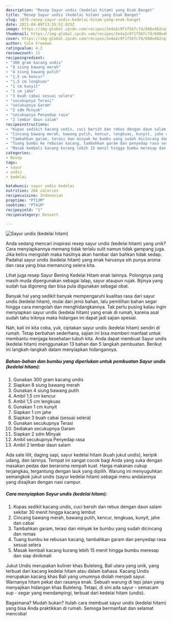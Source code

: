 ```yaml
---
description: "Resep Sayur undis (kedelai hitam) yang Enak Banget"
title: "Resep Sayur undis (kedelai hitam) yang Enak Banget"
slug: 1870-resep-sayur-undis-kedelai-hitam-yang-enak-banget
date: 2021-04-09T13:55:53.025Z
image: https://img-global.cpcdn.com/recipes/2e4a2c9f1f56fc7d/680x482cq70/sayur-undis-kedelai-hitam-foto-resep-utama.jpg
thumbnail: https://img-global.cpcdn.com/recipes/2e4a2c9f1f56fc7d/680x482cq70/sayur-undis-kedelai-hitam-foto-resep-utama.jpg
cover: https://img-global.cpcdn.com/recipes/2e4a2c9f1f56fc7d/680x482cq70/sayur-undis-kedelai-hitam-foto-resep-utama.jpg
author: Cole Freeman
ratingvalue: 4.2
reviewcount: 11
recipeingredient:
- "300 gram kacang undis"
- "8 siung bawang merah"
- "4 siung bawang putih"
- "1,5 cm kencur"
- "1,5 cm lengkuas"
- "1 cm kunyit"
- "1 cm jahe"
- "3 buah cabai sesuai selera"
- "secukupnya Terasi"
- "secukupnya Garam"
- "2 sdm Minyak"
- "secukupnya Penyedap rasa"
- "2 lembar daun salam"
recipeinstructions:
- "Kupas sedikit kacang undis, cuci bersih dan rebus dengan daun salam sekitar 30 menit hingga kacang lembut"
- "Cincang bawang merah, bawang putih, kencur, lengkuas, kunyit, jahe dan cabai"
- "Tambahkan garam, terasi dan minyak ke bumbu yang sudah dicincang dan remas"
- "Tuang bumbu ke rebusan kacang, tambahkan garam dan penyedap rasa sesuai selera"
- "Masak kembali kacang kurang lebih 15 menit hingga bumbu meresap dan siap dinikmati"
categories:
- Resep
tags:
- sayur
- undis
- kedelai

katakunci: sayur undis kedelai 
nutrition: 204 calories
recipecuisine: Indonesian
preptime: "PT13M"
cooktime: "PT41M"
recipeyield: "1"
recipecategory: Dessert

---
```



![Sayur undis (kedelai hitam)](https://img-global.cpcdn.com/recipes/2e4a2c9f1f56fc7d/680x482cq70/sayur-undis-kedelai-hitam-foto-resep-utama.jpg)

Anda sedang mencari inspirasi resep sayur undis (kedelai hitam) yang unik? Cara menyiapkannya memang tidak terlalu sulit namun tidak gampang juga. Jika keliru mengolah maka hasilnya akan hambar dan bahkan tidak sedap. Padahal sayur undis (kedelai hitam) yang enak harusnya sih punya aroma dan rasa yang bisa memancing selera kita.

Lihat juga resep Sayur Bening Kedelai Hitam enak lainnya. Polongnya yang masih muda dipergunakan sebagai lalap, sayur ataupun rujak. Bijinya yang sudah tua digoreng dan bisa pula digunakan sebagai obat.

Banyak hal yang sedikit banyak mempengaruhi kualitas rasa dari sayur undis (kedelai hitam), mulai dari jenis bahan, lalu pemilihan bahan segar hingga cara mengolah dan menghidangkannya. Tak perlu pusing kalau ingin menyiapkan sayur undis (kedelai hitam) yang enak di rumah, karena asal sudah tahu triknya maka hidangan ini dapat jadi sajian spesial.


Nah, kali ini kita coba, yuk, ciptakan sayur undis (kedelai hitam) sendiri di rumah. Tetap berbahan sederhana, sajian ini bisa memberi manfaat untuk membantu menjaga kesehatan tubuh kita. Anda dapat membuat Sayur undis (kedelai hitam) menggunakan 13 bahan dan 5 langkah pembuatan. Berikut ini langkah-langkah dalam menyiapkan hidangannya.

<!--inarticleads1-->

##### Bahan-bahan dan bumbu yang diperlukan untuk pembuatan Sayur undis (kedelai hitam):

1. Gunakan 300 gram kacang undis
1. Siapkan 8 siung bawang merah
1. Gunakan 4 siung bawang putih
1. Ambil 1,5 cm kencur
1. Ambil 1,5 cm lengkuas
1. Gunakan 1 cm kunyit
1. Siapkan 1 cm jahe
1. Siapkan 3 buah cabai (sesuai selera)
1. Gunakan secukupnya Terasi
1. Sediakan secukupnya Garam
1. Siapkan 2 sdm Minyak
1. Ambil secukupnya Penyedap rasa
1. Ambil 2 lembar daun salam


Ada sate lilit, daging sapi, sayur kedelai hitam (kuah jukut undis), keripik udang, dan lainnya. Tempat ini sangat cocok bagi Anda yang suka dengan masakan pedas dan beraroma rempah kuat. Harga makanan cukup terjangkau, tergantung dengan lauk yang dipilih. Warung ini menyuguhkan semangkok jukut undis (sayur kedelai hitam) sebagai menu andalannya yang disajikan dengan nasi campur. 

<!--inarticleads2-->

##### Cara menyiapkan Sayur undis (kedelai hitam):

1. Kupas sedikit kacang undis, cuci bersih dan rebus dengan daun salam sekitar 30 menit hingga kacang lembut
1. Cincang bawang merah, bawang putih, kencur, lengkuas, kunyit, jahe dan cabai
1. Tambahkan garam, terasi dan minyak ke bumbu yang sudah dicincang dan remas
1. Tuang bumbu ke rebusan kacang, tambahkan garam dan penyedap rasa sesuai selera
1. Masak kembali kacang kurang lebih 15 menit hingga bumbu meresap dan siap dinikmati


Jukut Undis merupakan kuliner khas Buleleng, Bali utara yang unik, yang terbuat dari kacang kedelai hitam atau dalam bahasa. Kacang Undis merupakan kacang khas Bali yang umumnya diolah menjadi sayur. Warnanya hitam pekat dan rasanya enak. Sebuah warung di tepi jalan yang menyajikan hidangan khas Buleleng. Tetapi, di sini ada sayur - semacam sup - segar yang mendampingi, terbuat dari kedelai hitam (undis). 

Bagaimana? Mudah bukan? Itulah cara membuat sayur undis (kedelai hitam) yang bisa Anda praktikkan di rumah. Semoga bermanfaat dan selamat mencoba!

